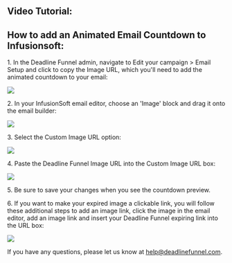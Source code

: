 ##  Video Tutorial:

## How to add an Animated Email Countdown to Infusionsoft:

1\.  In the Deadline Funnel admin, navigate to Edit your campaign > Email Setup and click to copy the Image URL, which you'll need to add the animated countdown to your email: 

![](https://d33v4339jhl8k0.cloudfront.net/docs/assets/53974d6ce4b0c76107b109d1/images/5a95ec172c7d3a7549512a9d/file-jgFuUd4pTW.png)


2\. In your InfusionSoft email editor, choose an 'Image' block and drag it onto the email builder: 

![](https://d33v4339jhl8k0.cloudfront.net/docs/assets/53974d6ce4b0c76107b109d1/images/581caeb1c697914aa837fcd3/file-qHICknZIZG.png)


3\. Select the Custom Image URL option: 

![](https://d33v4339jhl8k0.cloudfront.net/docs/assets/53974d6ce4b0c76107b109d1/images/581caf27c697914aa837fcd7/file-JhKWxANGJo.png)


4\. Paste the Deadline Funnel Image URL into the Custom Image URL box: 

![](https://d33v4339jhl8k0.cloudfront.net/docs/assets/53974d6ce4b0c76107b109d1/images/581caf6bc697914aa837fcd9/file-7qLvP4ap4P.png)


5\. Be sure to save your changes when you see the countdown preview. 


6\. If you want to make your expired image a clickable link, you will follow these additional steps to add an image link, click the image in the email editor, add an image link and insert your Deadline Funnel expiring link into the URL box: 

![](https://d33v4339jhl8k0.cloudfront.net/docs/assets/53974d6ce4b0c76107b109d1/images/59a72cb7042863033a1c6e0a/file-XoHZO6WEgL.gif)

If you have any questions, please let us know at
[help@deadlinefunnel.com](mailto:mailto:help@deadlinefunnel.com).

